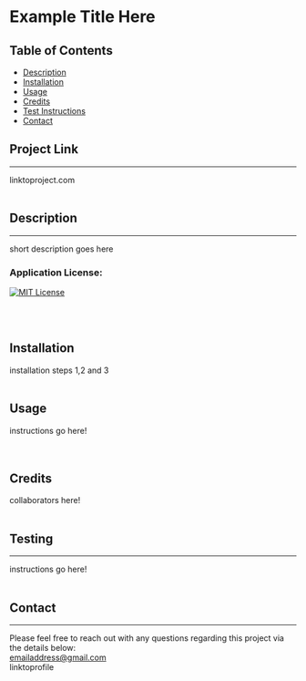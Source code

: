 
 # Example Title Here

 ## Table of Contents
- [Description](#description)
- [Installation](#installation)
- [Usage](#usage)
- [Credits](#credits)
- [Test Instructions](#testing)
- [Contact](#contact)

 
 ## Project Link
---
linktoproject.com
<br>
<br>
 ## Description 
 ---
 short description goes here

 ### Application License:
 
 [![MIT License](https://img.shields.io/badge/License-MIT-blue.svg)](https://opensource.org/licenses/MIT)

 <br>
 <br>

 ## Installation
 installation steps 1,2 and 3
 <br>
 <br>

 ## Usage
 instructions go here!
 <br>   
 <br>

 ## Credits
 collaborators here!
 <br>
 <br>

 ## Testing
 ---
 instructions go here!
 <br>
 <br>

 ## Contact
 ---
 Please feel free to reach out with any questions regarding this project via the details below:
 <br>
 emailaddress@gmail.com <br>
 linktoprofile 
